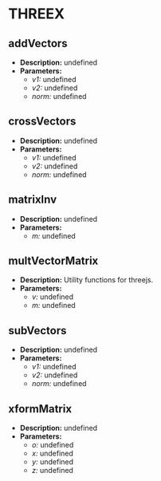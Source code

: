 # THREEX    

## addVectors  
* **Description:** undefined  
* **Parameters:**  
  * *v1:* undefined  
  * *v2:* undefined  
  * *norm:* undefined  
  
## crossVectors  
* **Description:** undefined  
* **Parameters:**  
  * *v1:* undefined  
  * *v2:* undefined  
  * *norm:* undefined  
  
## matrixInv  
* **Description:** undefined  
* **Parameters:**  
  * *m:* undefined  
  
## multVectorMatrix  
* **Description:** Utility functions for threejs.  
* **Parameters:**  
  * *v:* undefined  
  * *m:* undefined  
  
## subVectors  
* **Description:** undefined  
* **Parameters:**  
  * *v1:* undefined  
  * *v2:* undefined  
  * *norm:* undefined  
  
## xformMatrix  
* **Description:** undefined  
* **Parameters:**  
  * *o:* undefined  
  * *x:* undefined  
  * *y:* undefined  
  * *z:* undefined  
  
